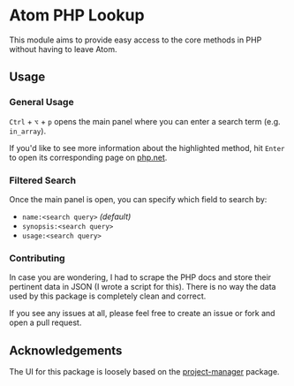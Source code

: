 # Atom PHP Lookup

This module aims to provide easy access to the core methods in PHP without having to leave Atom.

## Usage

### General Usage
`Ctrl` + `⌥` + `p` opens the main panel where you can enter a search term (e.g. `in_array`).

If you'd like to see more information about the highlighted method, hit `Enter` to open its corresponding page on [php.net](https://php.net).

### Filtered Search
Once the main panel is open, you can specify which field to search by:

* `name:<search query>` *(default)*
* `synopsis:<search query>`
* `usage:<search query>`

### Contributing
In case you are wondering, I had to scrape the PHP docs and store their pertinent data in JSON (I wrote a script for this). There is no way the data used by this package is completely clean and correct.

If you see any issues at all, please feel free to create an issue or fork and open a pull request.

## Acknowledgements
The UI for this package is loosely based on the [project-manager](https://atom.io/packages/project-manager) package.

